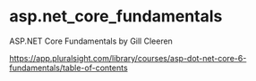 # asp.net_core_fundamentals
 ASP.NET Core Fundamentals by Gill Cleeren


https://app.pluralsight.com/library/courses/asp-dot-net-core-6-fundamentals/table-of-contents
